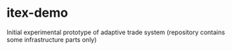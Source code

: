 # itex-demo
Initial experimental prototype of adaptive trade system (repository contains some infrastructure parts only)
